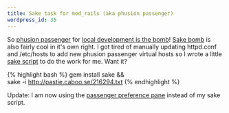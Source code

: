 ```yaml
--- 
title: Sake task for mod_rails (aka phusion passenger)
wordpress_id: 35
---
```

So [phusion passenger](http://www.modrails.com/) for [local development is the bomb](http://nubyonrails.com/articles/ask-your-doctor-about-mod_rails)! [Sake bomb](http://errtheblog.com/posts/60-sake-bomb) is also fairly cool in it's own right. I got tired of manually updating httpd.conf and /etc/hosts to add new phusion passenger virtual hosts so I wrote a little [sake script](http://pastie.org/216294) to do the work for me. Want it? 

{% highlight bash %}
gem install sake && \
sake -i http://pastie.caboo.se/216294.txt
{% endhighlight %}

Update: I am now using the [passenger preference pane](http://www.fngtps.com/2008/06/putting-the-pane-back-into-deployment) instead of my sake script.
